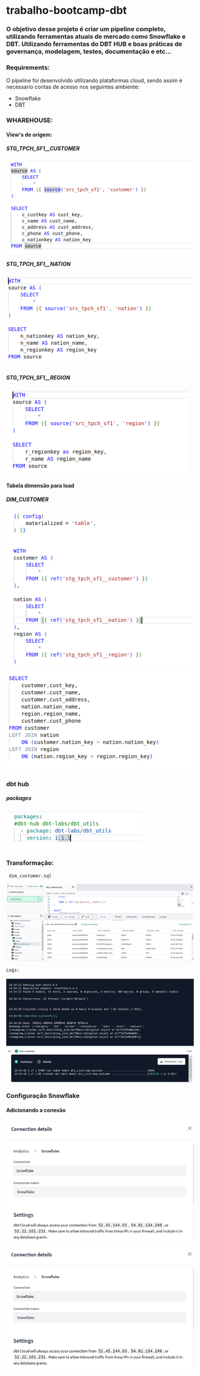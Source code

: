 # trabalho-bootcamp-dbt

### O objetivo desse projeto é criar um pipeline completo, utilizando ferramentas atuais de mercado como Snowflake e DBT. Utilizando ferramentas do DBT HUB e boas práticas de governança, modelagem, testes, documentação e etc...

### Requirements:

O pipeline foi desenvolvido utilizando plataformas cloud, sendo assim é necessario contas de acesso nos seguintes ambiente:

- Snowflake
- DBT

### WHAREHOUSE:

#### View's de origem:
   ##### STG_TPCH_SF1__CUSTOMER

![GET](images/customer.png)

   ##### STG_TPCH_SF1__NATION

![GET](images/nation.png)

   ##### STG_TPCH_SF1__REGION

![GET](images/region.png)

#### Tabela dimensão para load
   ##### DIM_CUSTOMER

![GET](images/dim_customer1.png)
![GET](images/dim_customer2.png)


### dbt hub
   ##### packages 
![GET](images/packages.png)
   


### Transformação:
 
     dim_customer.sql

![GET](images/run-dim_customer.png)
    
    Logs:
![GET](images/log-dim_customer1.png)
![GET](images/log-dim_customer2.png)

### Configuração Snowflake

   #### Adicionando a conexão

![GET](images/snowflake1.png)
![GET](images/snowflake1.png)


